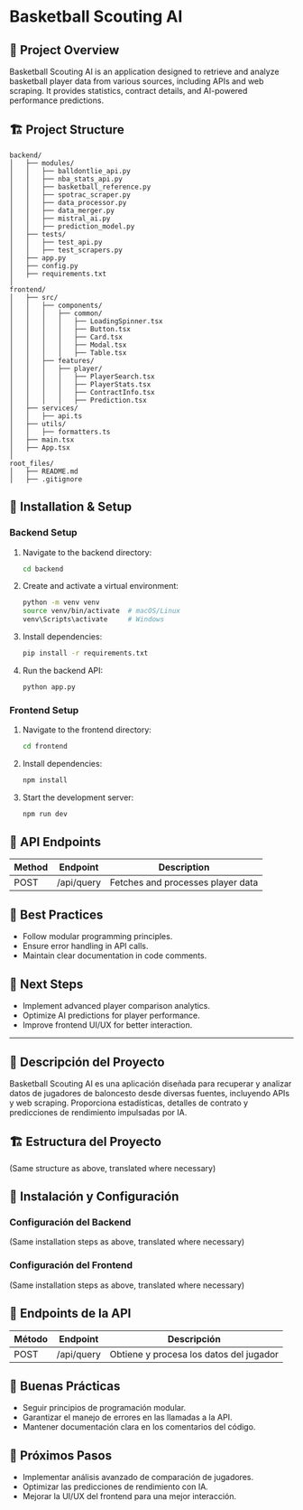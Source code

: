 # Basketball Scouting AI

## 📌 Project Overview
Basketball Scouting AI is an application designed to retrieve and analyze basketball player data from various sources, including APIs and web scraping. It provides statistics, contract details, and AI-powered performance predictions.

## 🏗️ Project Structure

```
backend/
│   ├── modules/
│   │   ├── balldontlie_api.py
│   │   ├── nba_stats_api.py
│   │   ├── basketball_reference.py
│   │   ├── spotrac_scraper.py
│   │   ├── data_processor.py
│   │   ├── data_merger.py
│   │   ├── mistral_ai.py
│   │   ├── prediction_model.py
│   ├── tests/
│   │   ├── test_api.py
│   │   ├── test_scrapers.py
│   ├── app.py
│   ├── config.py
│   ├── requirements.txt
│
frontend/
│   ├── src/
│   │   ├── components/
│   │   │   ├── common/
│   │   │   │   ├── LoadingSpinner.tsx
│   │   │   │   ├── Button.tsx
│   │   │   │   ├── Card.tsx
│   │   │   │   ├── Modal.tsx
│   │   │   │   ├── Table.tsx
│   │   ├── features/
│   │   │   ├── player/
│   │   │   │   ├── PlayerSearch.tsx
│   │   │   │   ├── PlayerStats.tsx
│   │   │   │   ├── ContractInfo.tsx
│   │   │   │   ├── Prediction.tsx
│   ├── services/
│   │   ├── api.ts
│   ├── utils/
│   │   ├── formatters.ts
│   ├── main.tsx
│   ├── App.tsx
│
root_files/
│   ├── README.md
│   ├── .gitignore
```

## 🚀 Installation & Setup

### Backend Setup
1. Navigate to the backend directory:
   ```sh
   cd backend
   ```
2. Create and activate a virtual environment:
   ```sh
   python -m venv venv
   source venv/bin/activate  # macOS/Linux
   venv\Scripts\activate     # Windows
   ```
3. Install dependencies:
   ```sh
   pip install -r requirements.txt
   ```
4. Run the backend API:
   ```sh
   python app.py
   ```

### Frontend Setup
1. Navigate to the frontend directory:
   ```sh
   cd frontend
   ```
2. Install dependencies:
   ```sh
   npm install
   ```
3. Start the development server:
   ```sh
   npm run dev
   ```

## 📡 API Endpoints
| Method | Endpoint           | Description |
|--------|-------------------|-------------|
| POST   | /api/query        | Fetches and processes player data |

## 🎯 Best Practices
- Follow modular programming principles.
- Ensure error handling in API calls.
- Maintain clear documentation in code comments.

## 🔄 Next Steps
- Implement advanced player comparison analytics.
- Optimize AI predictions for player performance.
- Improve frontend UI/UX for better interaction.

---

## 📌 Descripción del Proyecto
Basketball Scouting AI es una aplicación diseñada para recuperar y analizar datos de jugadores de baloncesto desde diversas fuentes, incluyendo APIs y web scraping. Proporciona estadísticas, detalles de contrato y predicciones de rendimiento impulsadas por IA.

## 🏗️ Estructura del Proyecto
(Same structure as above, translated where necessary)

## 🚀 Instalación y Configuración

### Configuración del Backend
(Same installation steps as above, translated where necessary)

### Configuración del Frontend
(Same installation steps as above, translated where necessary)

## 📡 Endpoints de la API
| Método | Endpoint           | Descripción |
|--------|-------------------|-------------|
| POST   | /api/query        | Obtiene y procesa los datos del jugador |

## 🎯 Buenas Prácticas
- Seguir principios de programación modular.
- Garantizar el manejo de errores en las llamadas a la API.
- Mantener documentación clara en los comentarios del código.

## 🔄 Próximos Pasos
- Implementar análisis avanzado de comparación de jugadores.
- Optimizar las predicciones de rendimiento con IA.
- Mejorar la UI/UX del frontend para una mejor interacción.

